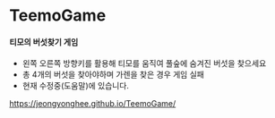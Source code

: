 # TeemoGame


#### 티모의 버섯찾기 게임 

* 왼쪽 오른쪽 방향키를 활용해 티모를 움직여 풀숲에 숨겨진 버섯을 찾으세요 
* 총 4개의 버섯을 찾아야하며 가렌을 찾은 경우 게임 실패 
* 현재 수정중(도움말)에 있습니다.


https://jeongyonghee.github.io/TeemoGame/
